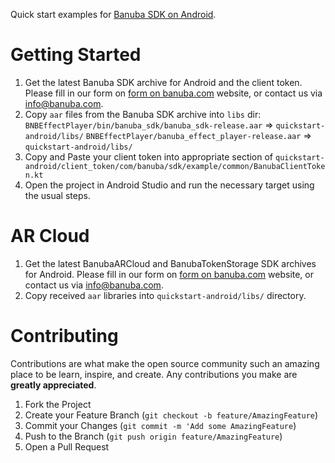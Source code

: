 Quick start examples for [Banuba SDK on Android](https://docs.banuba.com/docs/android/android_overview).

# Getting Started

1. Get the latest Banuba SDK archive for Android and the client token. Please fill in our form on [form on banuba.com](https://www.banuba.com/face-filters-sdk) website, or contact us via [info@banuba.com](mailto:info@banuba.com).
2. Copy `aar` files from the Banuba SDK archive into `libs` dir:
    `BNBEffectPlayer/bin/banuba_sdk/banuba_sdk-release.aar` => `quickstart-android/libs/`
    `BNBEffectPlayer/banuba_effect_player-release.aar` => `quickstart-android/libs/`
3. Copy and Paste your client token into appropriate section of `quickstart-android/client_token/com/banuba/sdk/example/common/BanubaClientToken.kt`
4. Open the project in Android Studio and run the necessary target using the usual steps.

# AR Cloud

 1. Get the latest BanubaARCloud and BanubaTokenStorage SDK archives for Android. Please fill in our form on [form on banuba.com](https://www.banuba.com/face-filters-sdk) website, or contact us via [info@banuba.com](mailto:info@banuba.com).
 2. Copy received `aar` libraries into `quickstart-android/libs/` directory.

# Contributing

Contributions are what make the open source community such an amazing place to be learn, inspire, and create. Any contributions you make are **greatly appreciated**.

1. Fork the Project
2. Create your Feature Branch (`git checkout -b feature/AmazingFeature`)
3. Commit your Changes (`git commit -m 'Add some AmazingFeature`)
4. Push to the Branch (`git push origin feature/AmazingFeature`)
5. Open a Pull Request
